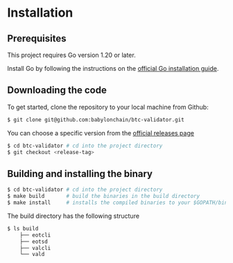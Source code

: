 # Installation

## Prerequisites

This project requires Go version 1.20 or later.

Install Go by following the instructions on the [official Go installation guide](https://golang.org/doc/install).

## Downloading the code

To get started, clone the repository to your local machine from Github:

```bash
$ git clone git@github.com:babylonchain/btc-validator.git
```

You can choose a specific version from the [official releases page](https://github.com/babylonchain/btc-validator/releases)

```bash
$ cd btc-validator # cd into the project directory
$ git checkout <release-tag>
```

## Building and installing the binary

```bash
$ cd btc-validator # cd into the project directory
$ make build       # build the binaries in the build directory
$ make install     # installs the compiled binaries to your $GOPATH/bin directory allowing access from anywhere on your system
```

The build directory has the following structure
```bash
$ ls build
    ├── eotcli
    ├── eotsd
    ├── valcli
    └── vald
```
